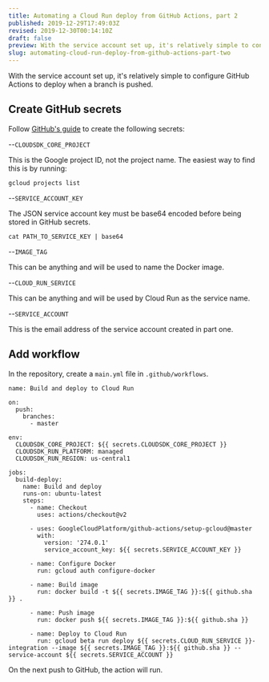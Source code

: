 ```yaml
---
title: Automating a Cloud Run deploy from GitHub Actions, part 2
published: 2019-12-29T17:49:03Z
revised: 2019-12-30T00:14:10Z
draft: false
preview: With the service account set up, it's relatively simple to configure GitHub Actions to deploy when a branch is pushed.
slug: automating-cloud-run-deploy-from-github-actions-part-two
---
```


With the service account set up, it's relatively simple to configure GitHub Actions to deploy when a branch is pushed.

## Create GitHub secrets

Follow [GitHub's guide](https://help.github.com/en/actions/automating-your-workflow-with-github-actions/creating-and-using-encrypted-secrets#creating-encrypted-secrets) to create the following secrets:

--`CLOUDSDK_CORE_PROJECT`

This is the Google project ID, not the project name. The easiest way to find this is by running:

    gcloud projects list

--`SERVICE_ACCOUNT_KEY`

The JSON service account key must be base64 encoded before being stored in GitHub secrets.

    cat PATH_TO_SERVICE_KEY | base64

--`IMAGE_TAG`

This can be anything and will be used to name the Docker image.

--`CLOUD_RUN_SERVICE`

This can be anything and will be used by Cloud Run as the service name.

--`SERVICE_ACCOUNT`

This is the email address of the service account created in part one.

## Add workflow

In the repository, create a `main.yml` file in `.github/workflows`.

    name: Build and deploy to Cloud Run

    on:
      push:
        branches:
          - master

    env:
      CLOUDSDK_CORE_PROJECT: ${{ secrets.CLOUDSDK_CORE_PROJECT }}
      CLOUDSDK_RUN_PLATFORM: managed
      CLOUDSDK_RUN_REGION: us-central1

    jobs:
      build-deploy:
        name: Build and deploy
        runs-on: ubuntu-latest
        steps:
          - name: Checkout
            uses: actions/checkout@v2

          - uses: GoogleCloudPlatform/github-actions/setup-gcloud@master
            with:
              version: '274.0.1'
              service_account_key: ${{ secrets.SERVICE_ACCOUNT_KEY }}

          - name: Configure Docker
            run: gcloud auth configure-docker

          - name: Build image
            run: docker build -t ${{ secrets.IMAGE_TAG }}:${{ github.sha }} .

          - name: Push image
            run: docker push ${{ secrets.IMAGE_TAG }}:${{ github.sha }}

          - name: Deploy to Cloud Run
            run: gcloud beta run deploy ${{ secrets.CLOUD_RUN_SERVICE }}-integration --image ${{ secrets.IMAGE_TAG }}:${{ github.sha }} --service-account ${{ secrets.SERVICE_ACCOUNT }}

On the next push to GitHub, the action will run.